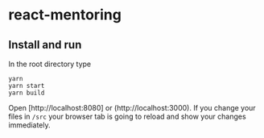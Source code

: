 # react-mentoring

## Install and run

In the root directory type

```
yarn
yarn start
yarn build 
```

Open [http://localhost:8080] or (http://localhost:3000). If you change your files in `/src` your browser tab is going to reload and show your changes immediately.